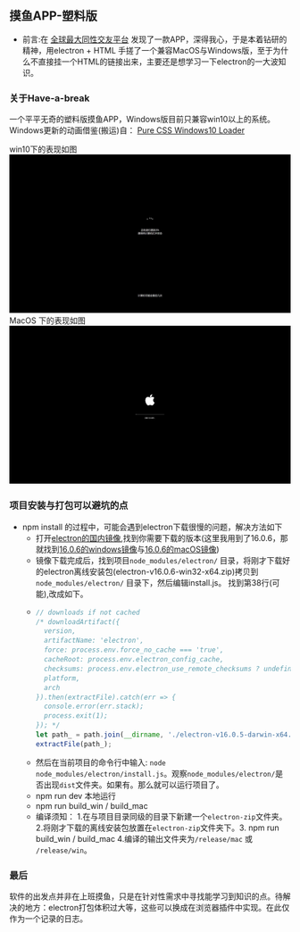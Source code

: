## 摸鱼APP-塑料版
- 前言:在 [全球最大同性交友平台](https://github.com/DinoChan/Loaf) 发现了一款APP，深得我心，于是本着钻研的精神，用electron + HTML 手搓了一个兼容MacOS与Windows版，至于为什么不直接挂一个HTML的链接出来，主要还是想学习一下electron的一大波知识。

### 关于Have-a-break
一个平平无奇的塑料版摸鱼APP，Windows版目前只兼容win10以上的系统。Windows更新的动画借鉴(搬运)自： [Pure CSS Windows10 Loader](https://codepen.io/feebaa/pen/PPrLQP)

win10下的表现如图
![](https://github.com/WannTonn/have-a-break/blob/master/src/assets/images/win.jpg?raw=true)
MacOS 下的表现如图
![](https://github.com/WannTonn/have-a-break/blob/master/src/assets/images/mac.jpg?raw=true)


### 项目安装与打包可以避坑的点
- npm install 的过程中，可能会遇到electron下载很慢的问题，解决方法如下
  - 打开[electron的国内镜像](https://npm.taobao.org/mirrors/electron/),找到你需要下载的版本(这里我用到了16.0.6，那就找到[16.0.6的windows镜像](https://npm.taobao.org/mirrors/electron/16.0.6/electron-v16.0.6-win32-x64.zip)与[16.0.6的macOS镜像](https://npm.taobao.org/mirrors/electron/16.0.6/electron-v16.0.6-darwin-x64.zip))
  - 镜像下载完成后，找到项目`node_modules/electron/` 目录，将刚才下载好的electron离线安装包(electron-v16.0.6-win32-x64.zip)拷贝到`node_modules/electron/` 目录下，然后编辑install.js。 找到第38行(可能),改成如下。
  - ```javascript
    // downloads if not cached
    /* downloadArtifact({
      version,
      artifactName: 'electron',
      force: process.env.force_no_cache === 'true',
      cacheRoot: process.env.electron_config_cache,
      checksums: process.env.electron_use_remote_checksums ? undefined : require('./checksums.json'),
      platform,
      arch
    }).then(extractFile).catch(err => {
      console.error(err.stack);
      process.exit(1);
    }); */
    let path_ = path.join(__dirname, './electron-v16.0.5-darwin-x64.zip'); // 这里后面的zip名字要改成下载好的zip的文件名, 或者直接改成electron.zip。
    extractFile(path_);
    ```
  - 然后在当前项目的命令行中输入: `node node_modules/electron/install.js`。观察`node_modules/electron/`是否出现`dist`文件夹。如果有。那么就可以运行项目了。
  - npm run dev 本地运行
  - npm run build_win / build_mac
  - 编译须知： 1.在与项目目录同级的目录下新建一个`electron-zip`文件夹。2.将刚才下载的离线安装包放置在`electron-zip`文件夹下。3. npm run build_win / build_mac 4.编译的输出文件夹为`/release/mac` 或 `/release/win`。

### 最后
软件的出发点并非在上班摸鱼，只是在针对性需求中寻找能学习到知识的点。待解决的地方：electron打包体积过大等，这些可以换成在浏览器插件中实现。在此仅作为一个记录的日志。